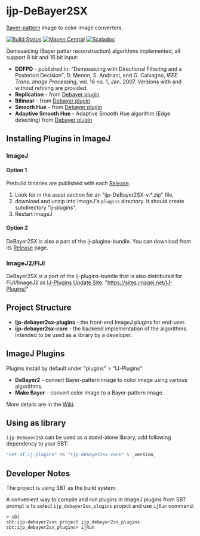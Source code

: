 # ijp-DeBayer2SX
[Bayer-pattern][bayer-filter] image to color image converters.

[![Build Status](https://travis-ci.org/ij-plugins/ijp-DeBayer2SX.svg?branch=master)](https://travis-ci.org/ij-plugins/ijp-DeBayer2SX)
[![Maven Central](https://maven-badges.herokuapp.com/maven-central/net.sf.ij-plugins/ijp-debayer2sx-core_2.13/badge.svg)](https://maven-badges.herokuapp.com/maven-central/net.sf.ij-plugins/ijp-debayer2sx-core_2.13)
[![Scaladoc](http://javadoc-badge.appspot.com/net.sf.ij-plugins/ijp-debayer2sx-core_2.13.svg?label=scaladoc)](http://javadoc-badge.appspot.com/net.sf.ij-plugins/ijp-debayer2sx-core_2.13)

Demasaicing (Bayer patter reconstruction) algorithms implemented, all support 8 bit and 16 bit input:

* __DDFPD__ - published in: "Demosaicing with Directional Filtering and a Posteriori Decision", D. Menon, S. Andriani,
  and G. Calvagno, _IEEE Trans. Image Processing_, vol. 16 no. 1, Jan. 2007. Versions with and without refining are
  provided.
* __Replication__ - from [Debayer plugin][debayer]
* __Bilinear__ - from [Debayer plugin][debayer]
* __Smooth Hue__ - from [Debayer plugin][debayer]
* __Adaptive Smooth Hue__ - Adaptive Smooth Hue algorithm (Edge detecting) from [Debayer plugin][debayer]

## Installing Plugins in ImageJ

### ImageJ

#### Option 1

Prebuild binaries are published with each [Release](https://github.com/ij-plugins/ijp-DeBayer2SX/releases).

1. Look for in the asset section for an "ijp-DeBayer2SX-v.*.zip" file,
2. download and unzip into ImageJ's `plugins` directory. It should create subdirectory "ij-plugins".
3. Restart ImageJ

#### Option 2

DeBayer2SX is also a part of the ij-plugins-bundle. You can download from
its [Release](https://github.com/ij-plugins/ij-plugins-bundle/releases) page.

### ImageJ2/FIJI

DeBayer2SX is a part of the ij-plugins-bundle that is also distributed for FIJI/ImageJ2
as [IJ-Plugins Update Site](https://sites.imagej.net/IJ-Plugins/): "https://sites.imagej.net/IJ-Plugins/"

## Project Structure

* __ijp-debayer2sx-plugins__ - the front-end ImageJ plugins for end-user.
* __ijp-debayer2sx-core__ - the backend implementation of the algorithms. Intended to be used as a library by a
  developer.

## ImageJ Plugins

Plugins install by default under "plugins" > "IJ-Plugins"

* __DeBayer2__ - convert Bayer-pattern image to color image using various algorithms.
* __Make Bayer__ - convert color image to a Bayer-pattern image.

More details are in the [Wiki].

## Using as library

`ijp-DeBayer2SX` can be used as a stand-alone library, add following dependency to your SBT:

```scala
"net.sf.ij-plugins" %% "ijp-debayer2sx-core" % _version_
```

## Developer Notes

The project is using SBT as the build system.

A convenient way to compile and run plugins in ImageJ plugins from SBT prompt is to select `ijp_debayer2sx_plugins` project and use `ijRun` command:

```
> sbt
sbt:ijp-debayer2sx> project ijp_debayer2sx_plugins
sbt:ijp_debayer2sx_plugins> ijRun

```

[bayer-filter]: https://en.wikipedia.org/wiki/Bayer_filter

[debayer]: https://github.com/ij-plugins/ijp-DeBayer2SX/wiki/DeBayer1

[Wiki]: https://github.com/ij-plugins/ijp-DeBayer2SX/wiki
